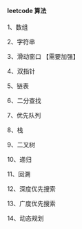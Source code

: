 
#### leetcode 算法 


1、数组

2、字符串

3、滑动窗口 【需要加强】

4、双指针

5、链表

6、二分查找

7、优先队列

8、栈

9、二叉树

10、递归

11、回溯

12、深度优先搜索

13、广度优先搜索

14、动态规划



